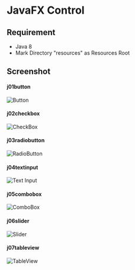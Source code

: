 # JavaFX Control

## Requirement
* Java 8
* Mark Directory "resources" as Resources Root

## Screenshot

#### j01button
![Button](../media/j01button.png?raw=true)

#### j02checkbox
![CheckBox](../media/j02checkbox.png?raw=true)

#### j03radiobutton
![RadioButton](../media/j03radiobutton.png?raw=true)

#### j04textinput
![Text Input](../media/j04textinput.png?raw=true)

#### j05combobox
![ComboBox](../media/j05combobox.png?raw=true)

#### j06slider
![Slider](../media/j06slider.png?raw=true)

#### j07tableview
![TableView](../media/j07tableview.png?raw=true)